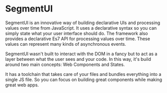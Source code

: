 # SegmentUI
SegmentUI is an innovative way of building declarative UIs and processing values over time from JavaScript. It uses a declarative syntax so you can simply state what your user interface should do. The framework  also provides a declarative Es7 API for processing values over time. These values can represent many kinds of asynchronous events.

SegmentUI wasn't built to interact with the DOM in a fancy but to act as a layer between what the user sees and your code. In this way, it's build around two main concepts: Web Components and States. 

It has a toolchain that takes care of your files and bundles everything into a single JS file. So you can focus on building great components while making great web apps.
